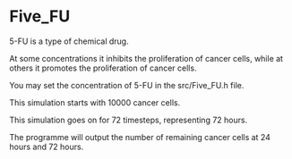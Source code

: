 # Five_FU
5-FU is a type of chemical drug.

At some concentrations it inhibits the proliferation of cancer cells, while at others it promotes the proliferation of cancer cells.

You may set the concentration of 5-FU in the src/Five_FU.h file.

This simulation starts with 10000 cancer cells.

This simulation goes on for 72 timesteps, representing 72 hours.

The programme will output the number of remaining cancer cells at 24 hours and 72 hours.
